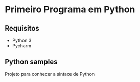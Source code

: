 # Primeiro Programa em Python
## Requisitos 
- Python 3
- Pycharm
## Python samples
Projeto para conhecer a sintaxe de Python
